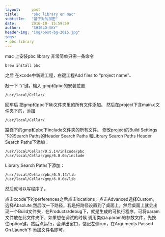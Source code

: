 ```yaml
---
layout:     post
title:      "pbc library on mac"
subtitle:   "基于对的加密"
date:       2016-10- 15:59:59
author:     "SHIELD-SKY"
header-img: "img/post-bg-2015.jpg"
tags:
- pbc library
---
```


mac 上安装pbc library 非常简单只需一条命令

```
brew install pbc
```

之后 在xcode中新建工程，右键工程Add files to “project name”.. 

敲一下 “/”键，输入 gmp和pbc的安装位置

```
/usr/local/Cellar/
```

回车后 把gmp和pbc下lib文件夹里的所有文件添加。 
然后在project下含main.c文件夹下的，添加

```
/usr/local/Cellar/
```

路径下的gmp和pbc下include文件夹的所有文件。
修改project的Build Settings下的Search Paths的Header Search Paths 和Library Search Paths 
Header Search Paths下添加：

```
/usr/local/Cellar/0.5.14/inlcude/pbc
/usr/local/Cellar/gmp/6.0.0a/include
```

Library Search Paths下添加：

```
/usr/local/Cellar/pbc/0.5.14/lib
/usr/local/Cellar/gmp/6.0.0a/lib
```

然后就可以写程序了。

点击xcode下的perferences之后点击locations，点击Advanced选择Custom，选择Absolute,然后改一下路径，我是把路径设置到了桌面上，然后桌面上就会出现一个Build文件夹，在Products/debug下，就是生成的可执行程序，可将param文件放在此文件夹下，如果想在调试的时候 调用类似a.param的参数文件，先按住option键，然后点运行，会弹出窗口，惦记左侧run，在Arguments Passed On Launch下 添加文件名即可。